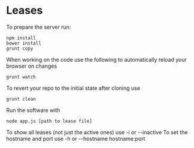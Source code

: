 # Leases

To prepare the server run:

```
npm install
bower install
grunt copy
```

When working on the code use the following to automatically reload your
browser on changes
```
grunt watch
```

To revert your repo to the initial state after cloning use
```
grunt clean
```

Run the software with
```
node app.js [path to lease file]
```

To show all leases (not just the active ones) use -i or --inactive
To set the hostname and port use -h or --hostname hostname:port

